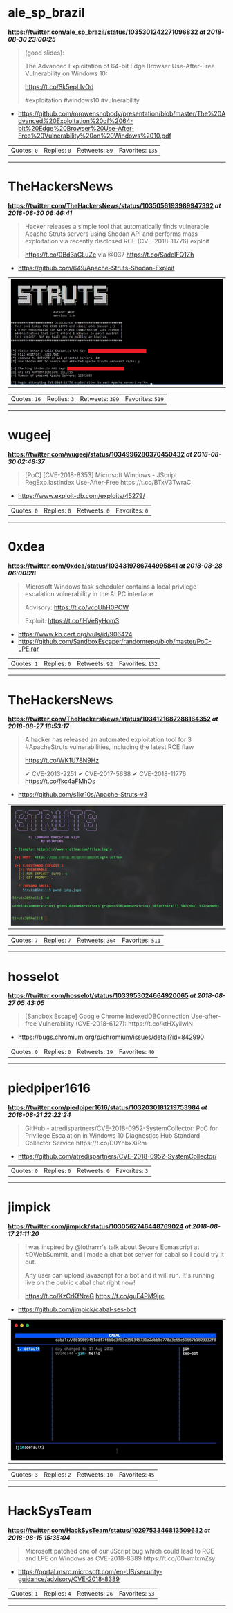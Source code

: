 # ale_sp_brazil
**https://twitter.com/ale_sp_brazil/status/1035301242271096832 _at 2018-08-30 23:00:25_**
<blockquote>
(good slides): 

The Advanced Exploitation of 64-bit Edge Browser Use-After-Free Vulnerability on Windows 10:

https://t.co/Sk5epLIvOd

#exploitation #windows10 #vulnerability
</blockquote>

* https://github.com/mrowensnobody/presentation/blob/master/The%20Advanced%20Exploitation%20of%2064-bit%20Edge%20Browser%20Use-After-Free%20Vulnerability%20on%20Windows%2010.pdf

<table><tr>
<td>Quotes: <code>0</code></td>
<td>Replies: <code>0</code></td>
<td>Retweets: <code>89</code></td>
<td>Favorites: <code>135</code></td>
</table></tr>

---

# TheHackersNews
**https://twitter.com/TheHackersNews/status/1035056193989947392 _at 2018-08-30 06:46:41_**
<blockquote>
Hacker releases a simple tool that automatically finds vulnerable Apache Struts servers using Shodan API and performs mass exploitation via recently disclosed RCE (CVE-2018-11776) exploit

https://t.co/0Bd3aGLuZe via @037 https://t.co/SadelFQ1Zh
</blockquote>

* https://github.com/649/Apache-Struts-Shodan-Exploit

<table><tr>
<td><img src="pictures/http+++pbs.twimg.com+media+Dl1BczyW0AAxzOl.jpg" alt="http://pbs.twimg.com/media/Dl1BczyW0AAxzOl.jpg"></td>
</table></tr>
<table><tr>
<td>Quotes: <code>16</code></td>
<td>Replies: <code>3</code></td>
<td>Retweets: <code>399</code></td>
<td>Favorites: <code>519</code></td>
</table></tr>

---

# wugeej
**https://twitter.com/wugeej/status/1034996280370450432 _at 2018-08-30 02:48:37_**
<blockquote>
[PoC] [CVE-2018-8353] Microsoft Windows - JScript RegExp.lastIndex Use-After-Free
https://t.co/BTxV3TwraC
</blockquote>

* https://www.exploit-db.com/exploits/45279/

<table><tr>
<td>Quotes: <code>0</code></td>
<td>Replies: <code>0</code></td>
<td>Retweets: <code>0</code></td>
<td>Favorites: <code>0</code></td>
</table></tr>

---

# 0xdea
**https://twitter.com/0xdea/status/1034319786744995841 _at 2018-08-28 06:00:28_**
<blockquote>
Microsoft Windows task scheduler contains a local privilege escalation vulnerability in the ALPC interface

Advisory:
https://t.co/vcoUhH0POW

Exploit:
https://t.co/iHVe8yHom3
</blockquote>

* https://www.kb.cert.org/vuls/id/906424
* https://github.com/SandboxEscaper/randomrepo/blob/master/PoC-LPE.rar

<table><tr>
<td>Quotes: <code>1</code></td>
<td>Replies: <code>0</code></td>
<td>Retweets: <code>92</code></td>
<td>Favorites: <code>132</code></td>
</table></tr>

---

# TheHackersNews
**https://twitter.com/TheHackersNews/status/1034121687288164352 _at 2018-08-27 16:53:17_**
<blockquote>
A hacker has released an automated exploitation tool for 3 #ApacheStruts vulnerabilities, including the latest RCE flaw

https://t.co/WK1U78N9Hz

✔ CVE-2013-2251
✔ CVE-2017-5638
✔ CVE-2018-11776 https://t.co/fkc4aFMhOs
</blockquote>

* https://github.com/s1kr10s/Apache-Struts-v3

<table><tr>
<td><img src="pictures/http+++pbs.twimg.com+media+DlnwEa7XcAIBHnE.jpg" alt="http://pbs.twimg.com/media/DlnwEa7XcAIBHnE.jpg"></td>
</table></tr>
<table><tr>
<td>Quotes: <code>7</code></td>
<td>Replies: <code>7</code></td>
<td>Retweets: <code>364</code></td>
<td>Favorites: <code>511</code></td>
</table></tr>

---

# hosselot
**https://twitter.com/hosselot/status/1033953024664920065 _at 2018-08-27 05:43:05_**
<blockquote>
[Sandbox Escape] Google Chrome IndexedDBConnection Use-after-free Vulnerability (CVE-2018-6127):
https://t.co/ktHXyilwlN
</blockquote>

* https://bugs.chromium.org/p/chromium/issues/detail?id=842990

<table><tr>
<td>Quotes: <code>0</code></td>
<td>Replies: <code>0</code></td>
<td>Retweets: <code>19</code></td>
<td>Favorites: <code>40</code></td>
</table></tr>

---

# piedpiper1616
**https://twitter.com/piedpiper1616/status/1032030181219753984 _at 2018-08-21 22:22:24_**
<blockquote>
GitHub - atredispartners/CVE-2018-0952-SystemCollector: PoC for Privilege Escalation in Windows 10 Diagnostics Hub Standard Collector Service https://t.co/D0YnbxXiRm
</blockquote>

* https://github.com/atredispartners/CVE-2018-0952-SystemCollector/

<table><tr>
<td>Quotes: <code>0</code></td>
<td>Replies: <code>0</code></td>
<td>Retweets: <code>0</code></td>
<td>Favorites: <code>3</code></td>
</table></tr>

---

# jimpick
**https://twitter.com/jimpick/status/1030562746448769024 _at 2018-08-17 21:11:20_**
<blockquote>
I was inspired by @lotharrr's talk about Secure Ecmascript at #DWebSummit, and I made a chat bot server for cabal so I could try it out.

Any user can upload javascript for a bot and it will run. It's running live on the public cabal chat right now!

https://t.co/KzCrKfNreG https://t.co/guE4PM9jrc
</blockquote>

* https://github.com/jimpick/cabal-ses-bot

<table><tr>
<td><img src="pictures/http+++pbs.twimg.com+tweet_video_thumb+Dk1K_0uUwAAtp6y.jpg" alt="http://pbs.twimg.com/tweet_video_thumb/Dk1K_0uUwAAtp6y.jpg"></td>
</table></tr>
<table><tr>
<td>Quotes: <code>3</code></td>
<td>Replies: <code>2</code></td>
<td>Retweets: <code>10</code></td>
<td>Favorites: <code>45</code></td>
</table></tr>

---

# HackSysTeam
**https://twitter.com/HackSysTeam/status/1029753346813509632 _at 2018-08-15 15:35:04_**
<blockquote>
Microsoft patched one of our JScript bug which could lead to RCE and LPE on Windows as CVE-2018-8389
https://t.co/00wmlxmZsy
</blockquote>

* https://portal.msrc.microsoft.com/en-US/security-guidance/advisory/CVE-2018-8389

<table><tr>
<td>Quotes: <code>1</code></td>
<td>Replies: <code>4</code></td>
<td>Retweets: <code>26</code></td>
<td>Favorites: <code>53</code></td>
</table></tr>

---

